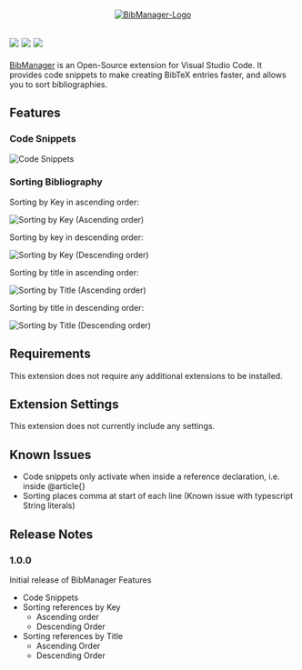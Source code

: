 <p align="center">
  <br />
  <a title="Learn more about BibManager" href="http://github.com/twday/vscode-bibmanager"><img src="https://raw.githubusercontent.com/twday/vscode-bibmanager/master/images/bibmanager-icon.png" alt="BibManager-Logo" /></a>
</p>

[![](https://vsmarketplacebadge.apphb.com/version-short/twday.vscode-bibmanager.svg)](https://marketplace.visualstudio.com/items?itemName=twday.vscode-bibmanager)
[![](https://vsmarketplacebadge.apphb.com/installs-short/twday.vscode-bibmanager.svg)](https://marketplace.visualstudio.com/items?itemName=twday.vscode-bibmanager)
[![](https://vsmarketplacebadge.apphb.com/rating-short/twday.vscode-bibmanager.svg)](https://marketplace.visualstudio.com/items?itemName=twday.vscode-bibmanager)
-------------------------------------------------------------
[BibManager](https://github.com/twday/vscode-bibmanager) is an Open-Source extension for Visual Studio Code. It provides code snippets to make creating BibTeX entries faster, and allows you to sort bibliographies.

## Features

### Code Snippets
![Code Snippets](images/features/codesnippets.gif)

### Sorting Bibliography
Sorting by Key in ascending order:

![Sorting by Key (Ascending order)](images/features/sortKeyAsc.gif)

Sorting by key in descending order:

![Sorting by Key (Descending order)](images/features/sortKeyDsc.gif)

Sorting by title in ascending order:

![Sorting by Title (Ascending order)](images/features/sortTitleAsc.gif)

Sorting by title in descending order:

![Sorting by Title (Descending order)](images/features/sortTitleDsc.gif)

## Requirements

This extension does not require any additional extensions to be installed.

## Extension Settings

This extension does not currently include any settings.

## Known Issues

+ Code snippets only activate when inside a reference declaration, i.e. inside @article{}
+ Sorting places comma at start of each line (Known issue with typescript String literals)

## Release Notes

### 1.0.0

Initial release of BibManager
Features
+ Code Snippets
+ Sorting references by Key
  + Ascending order
  + Descending Order
+ Sorting references by Title
  + Ascending Order
  + Descending Order